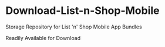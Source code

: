 # Download-List-n-Shop-Mobile
Storage Repository for List 'n' Shop Mobile App Bundles 

Readily Available for Download
